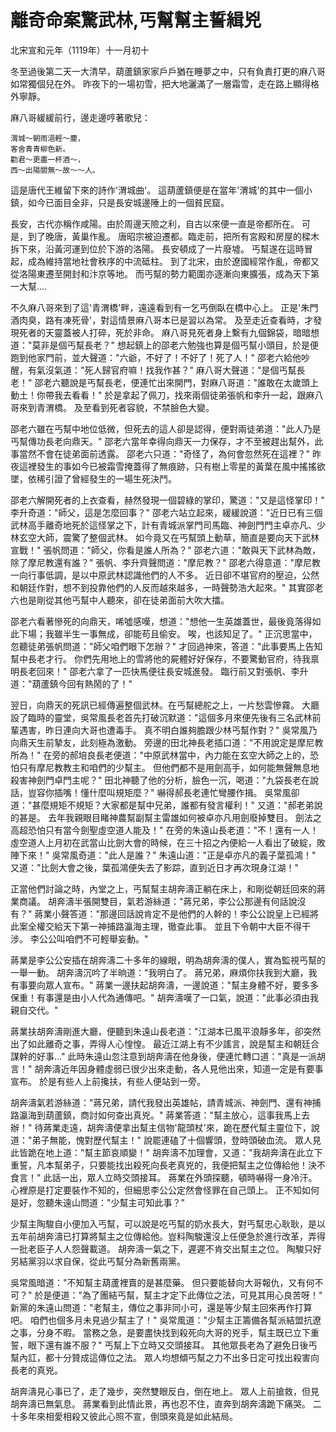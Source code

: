 # 離奇命案驚武林,丐幫幫主誓緝兇

北宋宣和元年（1119年）十一月初十

冬至過後第二天一大清早，葫蘆鎮家家戶戶猶在睡夢之中，只有負責打更的麻八哥如常獨個兒在外。 昨夜下的一場初雪，把大地灑滿了一層霜雪，走在路上顯得格外寧靜。

麻八哥緩緩前行，邊走邊哼著歌兒：

```text
渭城～朝雨浥輕～塵，
客舍青青柳色新。
勸君～更盡一杯酒～，
西～出陽關無～故～～人。
```

這是唐代王維留下來的詩作'渭城曲'。 這葫蘆鎮便是在當年'渭城'的其中一個小鎮，如今已面目全非，只是長安城邊陲上的一個貧民窟。

長安，古代亦稱作咸陽。由於周邊天險之利，自古以來便一直是帝都所在。 可是，到了晚唐，黃巢作亂。 唐昭宗被迫遷都。臨走前，把所有宮殿和房屋的樑木拆下來，沿黃河運到位於下游的洛陽。 長安頓成了一片廢墟。 丐幫遂在這時冒起，成為維持當地社會秩序的中流砥柱。 到了北宋，由於遼國經常作亂，帝都又從洛陽東遷至開封和汴京等地。 而丐幫的勢力範圍亦逐漸向東擴張，成為天下第一大幫....

不久麻八哥來到了這'青渭橋'畔，遠遠看到有一乞丐倒臥在橋中心上。 正是'朱門酒肉臭，路有凍死骨'，對這情景麻八哥本已是習以為常。 及至走近查看時，才發現死者的天靈蓋被人打碎，死於非命。 麻八哥見死者身上繫有九個錦袋，暗暗想道："莫非是個丐幫長老？" 想起鎮上的邵老六勉強也算是個丐幫小頭目，於是便跑到他家門前，並大聲道："六爺，不好了！不好了！死了人！" 邵老六給他吵醒，有氣沒氣道："死人歸官府嘛！找我作甚？" 麻八哥大聲道："是個丐幫長老！" 邵老六聽說是丐幫長老，便連忙出來開門，對麻八哥道："誰敢在太歲頭上動土！你帶我去看看！" 於是拿起了佩刀，找來兩個徒弟張帆和李升一起，跟麻八哥來到青渭橋。 及至看到死者容貌，不禁臉色大變。

邵老六雖在丐幫中地位低微，但死去的這人卻是認得，便對兩徒弟道："此人乃是丐幫傳功長老向鼎天。" 邵老六當年幸得向鼎天一力保存，才不至被趕出幫外，此事當然不會在徒弟面前透露。 邵老六只道："奇怪了，為何會忽然死在這裡？" 昨夜這裡發生的事如今已被霜雪掩蓋得了無痕跡，只有樹上零星的黃葉在風中搖搖欲墜，依稀引證了曾經發生的一場生死決鬥。

邵老六解開死者的上衣查看，赫然發現一個碧綠的掌印，驚道："又是這怪掌印！" 李升奇道："師父，這是怎麼回事？" 邵老六站立起來，緩緩說道："近日已有三個武林高手離奇地死於這怪掌之下，計有青城派掌門司馬臨、神劍門門主卓亦凡、少林玄空大師，震驚了整個武林。 如今竟又在丐幫頭上動草，簡直是要向天下武林宣戰！" 張帆問道："師父，你看是誰人所為？" 邵老六道："敢與天下武林為敵，除了摩尼教還有誰？" 張帆、李升齊聲問道："摩尼教？" 邵老六得意道："摩尼教一向行事低調，是以中原武林認識他們的人不多。 近日卻不堪官府的壓迫，公然和朝廷作對，想不到投靠他們的人反而越來越多，一時聲勢浩大起來。" 其實邵老六也是剛從其他丐幫中人聽來，卻在徒弟面前大吹大擂。

邵老六看著慘死的向鼎天，唏噓感嘆，想道："想他一生英雄蓋世，最後竟落得如此下場；我雖半生一事無成，卻能苟且偷安。 唉，也該知足了。" 正沉思當中，忽聽徒弟張帆問道："師父咱們眼下怎辦？" 才回過神來，答道："此事要馬上告知幫中長老才行。 你們先用地上的雪將他的屍體好好保存，不要驚動官府，待我禀明長老回來！" 邵老六拿了一匹快馬便往長安城進發。 臨行前又對張帆、李升道："葫蘆鎮今回有熱鬧的了！"

翌日，向鼎天的死訊已經傳遍整個武林。在丐幫總舵之上，一片愁雲慘霧。 大廳設了臨時的靈堂，吳常風長老首先打破沉默道："這個多月來便先後有三名武林前輩遇害，昨日連向大哥也遭毒手。 真不明白誰夠膽跟少林丐幫作對？" 吳常風乃向鼎天生前摯友，此刻極為激動。 旁邊的田北神長老插口道："不用說定是摩尼教所為！" 在旁的郝培良長老便道："中原武林當中，內力能在玄空大師之上的，恐怕只有摩尼教教主和咱們的少幫主。 但他們都不是用劍高手，如何能無聲無息地殺害神劍門卓門主呢？" 田北神聽了他的分析，臉色一沉，喝道："九袋長老在說話，豈容你插嘴！懂什麼叫規矩麼？" 嚇得郝長老連忙彎腰作揖。 吳常風卻道："甚麼規矩不規矩？大家都是幫中兄弟，誰都有發言權利！" 又道："郝老弟說的甚是。 去年我親眼目睹神農幫副幫主雷雄如何被卓亦凡用劍廢掉雙目。 劍法之高超恐怕只有當今劍聖虛空道人能及！" 在旁的朱遠山長老道："不！還有一人！虛空道人上月初在武當山比劍大會的時候，在三十招之內便給一人看出了破綻，敗陣下來！" 吳常風奇道："此人是誰？" 朱遠山道："正是卓亦凡的義子葉孤鴻！" 又道："比劍大會之後，葉孤鴻便失去了影踪，直到近日才再次現身江湖！"

正當他們討論之時，內堂之上，丐幫幫主胡奔濤正躺在床上，和剛從朝廷回來的蔣業商議。 胡奔濤半張開雙目，氣若游絲道："蔣兄弟，李公公那邊有何話說沒有？" 蔣業小聲答道："那邊回話說肯定不是他們的人幹的！李公公說皇上已經將此案全權交給天下第一神捕路瀛海主理，徹查此事。 並且下令朝中大臣不得干涉。 李公公叫咱們不可輕舉妄動。"

蔣業是李公公安插在胡奔濤二十多年的線眼，明為胡奔濤的僕人，實為監視丐幫的一舉一動。 胡奔濤沉吟了半晌道："我明白了。 蔣兄弟，麻煩你扶我到大廳，我有事要向眾人宣布。" 蔣業一邊扶起胡奔濤，一邊說道："幫主身體不好，要多多保重！有事還是由小人代為通傳吧。" 胡奔濤嘆了一口氣，說道："此事必須由我親自交代。"

蔣業扶胡奔濤剛進大廳，便聽到朱遠山長老道："江湖本已風平浪靜多年，卻突然出了如此離奇之事，弄得人心惶惶。 最近江湖上有不少謠言，說是幫主和朝廷合謀幹的好事..." 此時朱遠山忽注意到胡奔濤在他身後，便連忙轉口道："真是一派胡言！" 胡奔濤近年因身體虛弱已很少出來走動，各人見他出來，知道一定是有要事宣布。 於是有些人上前攙扶，有些人便站到一旁。

胡奔濤氣若游絲道："蔣兄弟，請代我發出英雄帖，請青城派、神劍門、還有神捕路瀛海到葫蘆鎮，商討如何查出真兇。" 蔣業答道："幫主放心，這事我馬上去辦！" 待蔣業走遠，胡奔濤便拿出幫主信物'龍頭杖'來，跪在歷代幫主靈位下，說道："弟子無能，愧對歷代幫主！" 說罷連磕了十個響頭，登時頭破血流。 眾人見此皆跪在地上道："幫主節哀順變！" 胡奔濤不加理會，又道："我胡奔濤在此立下重誓，凡本幫弟子，只要能找出殺死向長老真兇的，我便把幫主之位傳給他！決不食言！" 此話一出，眾人立時交頭接耳。 蔣業在外頭探聽，頓時嚇得一身冷汗。 心裡原是打定要裝作不知的，但細思李公公定然會怪罪在自己頭上。 正不知如何是好，忽聽朱遠山問道："少幫主可知此事？"

少幫主陶駿自小便加入丐幫，可以說是吃丐幫的奶水長大，對丐幫忠心耿耿，是以五年前胡奔濤已打算將幫主之位傳給他。豈料陶駿還沒上任便急於進行改革，弄得一批老臣子人人怨聲載道。 胡奔濤一氣之下，遲遲不肯交出幫主之位。 陶駿只好另結黨羽以求自保，從此丐幫分為新舊兩黨。

吳常風暗道："不知幫主葫蘆裡賣的是甚麼藥。 但只要能替向大哥報仇，又有何不可？" 於是便道："為了團結丐幫，幫主才定下此傳位之法，可見其用心良苦呀！" 新黨的朱遠山問道："老幫主，傳位之事非同小可，還是等少幫主回來再作打算吧。 咱們也個多月未見過少幫主了！" 吳常風道："少幫主正籌備各幫派結盟抗遼之事，分身不暇。 當務之急，是要盡快找到殺死向大哥的兇手，幫主既已立下重誓，眼下還有誰不服？" 丐幫上下立時又交頭接耳。 其他眾長老為了避免日後丐幫內訌，都十分贊成這傳位之法。 眾人均想傾丐幫之力不出多日定可找出殺害向長老的真兇。

胡奔濤見心事已了，走了幾步，突然雙眼反白，倒在地上。 眾人上前搶救，但見胡奔濤已無氣息。 蔣業看到此情此景，再也忍不住，直奔到胡奔濤跪下痛哭。 二十多年來相愛相殺又彼此心照不宣，倒頭來竟是如此結局。

